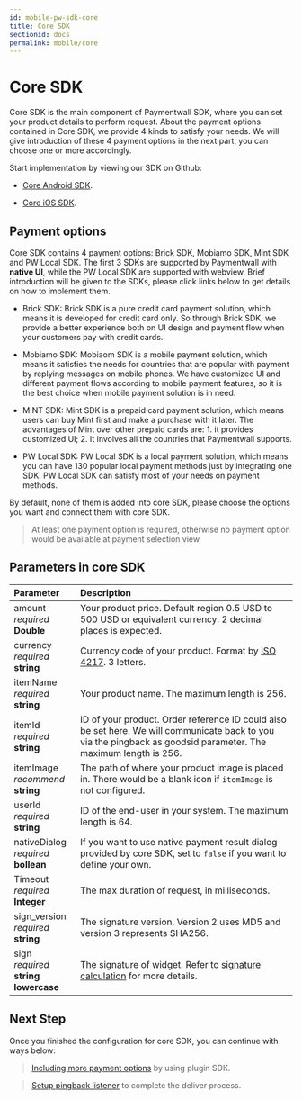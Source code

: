 ```yaml
---
id: mobile-pw-sdk-core
title: Core SDK
sectionid: docs
permalink: mobile/core
---
```


# Core SDK

Core SDK is the main component of Paymentwall SDK, where you can set your product details to perform request. About the payment options contained in Core SDK, we provide 4 kinds to satisfy your needs. We will give introduction of these 4 payment options in the next part, you can choose one or more accordingly.

Start implementation by viewing our SDK on Github:

* [Core Android SDK](https://github.com/paymentwall/paymentwall-android-sdk).

* [Core iOS SDK](https://github.com/paymentwall/ios-sdk-core).

## Payment options

Core SDK contains 4 payment options: Brick SDK, Mobiamo SDK, Mint SDK and PW Local SDK. The first 3 SDKs are supported by Paymentwall with **native UI**, while the PW Local SDK are supported with webview. Brief introduction will be given to the SDKs, please click links below to get details on how to implement them.

* Brick SDK: Brick SDK is a pure credit card payment solution, which means it is developed for credit card only. So through Brick SDK, we provide a better experience both on UI design and payment flow when your customers pay with credit cards. 

* Mobiamo SDK: Mobiaom SDK is a mobile payment solution, which means it satisfies the needs for countries that are popular with payment by replying messages on mobile phones. We have customized UI and different payment flows according to mobile payment features, so it is the best choice when mobile payment solution is in need.

* MINT SDK: Mint SDK is a prepaid card payment solution, which means users can buy Mint first and make a purchase with it later. The advantages of Mint over other prepaid cards are: 1. it provides customized UI; 2. It involves all the countries that Paymentwall supports.

* PW Local SDK: PW Local SDK is a local payment solution, which means you can have 130 popular local payment methods just by integrating one SDK. PW Local SDK can satisfy most of your needs on payment methods.

By default, none of them is added into core SDK, please choose the options you want and connect them with core SDK. 

> At least one payment option is required, otherwise no payment option would be available at payment selection view.

## Parameters in core SDK

| Parameter | Description|
| :---|:---|
| amount<br> *required* <br> **Double**| Your product price. Default region 0.5 USD to 500 USD or equivalent currency. 2 decimal places is expected. |
| currency<br>*required*<br>**string**| Currency code of your product. Format by [ISO 4217](/paymentwall.github.io/supported_currency). 3 letters. |
| itemName <br> *required* <br> **string**| Your product name. The maximum length is 256.|
| itemId <br> *required* <br> **string** | ID of your product. Order reference ID could also be set here. We will communicate back to you via the pingback as goodsid parameter. The maximum length is 256. |
| itemImage <br> *recommend* <br> **string** | The path of where your product image is placed in. There would be a blank icon if ```itemImage``` is not configured.|
| userId <br>*required*<br>**string**| ID of the end-user in your system. The maximum length is 64. |
| nativeDialog <br> *required* <br> **bollean** | If you want to use native payment result dialog provided by core SDK, set to ```false``` if you want to define your own.|
| Timeout <br> *required* <br> **Integer** | The max duration of request, in milliseconds.|
| sign_version<br>*required*<br>**string**| The signature version. Version 2 uses MD5 and version 3 represents SHA256.|
| sign<br>*required*<br>**string lowercase**| The signature of widget. Refer to [signature calculation](/paymentwall.github.io/signature-calculation) for more details.|


## Next Step

Once you finished the configuration for core SDK, you can continue with ways below:

> [Including more payment options](/paymentwall.github.io/mobile/plugin) by using plugin SDK.

> [Setup pingback listener](/paymentwall.github.io/default-pingback) to complete the deliver process.


